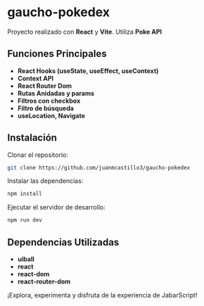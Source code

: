 # gaucho-pokedex

Proyecto realizado con **React** y **Vite**. Utiliza **Poke API** 

## Funciones Principales

- **React Hooks (useState, useEffect, useContext)**
- **Context API**
- **React Router Dom**
- **Rutas Anidadas y params**
- **Filtros con checkbox**
- **Filtro de búsqueda**
- **useLocation, Navigate**

## Instalación

Clonar el repositorio:

```bash
git clone https://github.com/juanmcastillo3/gaucho-pokedex
```
Instalar las dependencias:
```bash
npm install
```
Ejecutar el servidor de desarrollo:
```bash
npm run dev
```
## Dependencias Utilizadas

- **uiball**
- **react**
- **react-dom**
- **react-router-dom**

¡Explora, experimenta y disfruta de la experiencia de JabarScript!

